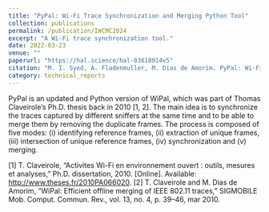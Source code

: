 ```yaml
---
title: "PyPal: Wi-Fi Trace Synchronization and Merging Python Tool"
collection: publications
permalink: /publication/IWCMC2024
excerpt: "A Wi-Fi trace synchronization tool."
date: 2022-03-23
venue: ""
paperurl: "https://hal.science/hal-03618014v5"
citation: "M. I. Syed, A. Fladenmuller, M. Dias de Amorim. PyPal: Wi-Fi Trace Synchronization and Merging Python Tool. [Technical Report] LIP6 UMR 7606, UPMC Sorbonne Université, France. 2022. ⟨hal-03618014v5⟩"
category: technical_reports
---
```


PyPal is an updated and Python version of WiPal, which was part of Thomas Claveirole’s Ph.D. thesis back in 2010 [1, 2]. The main idea is to synchronize the traces captured by different sniffers at the
same time and to be able to merge them by removing the duplicate frames. The process is composed of five modes: (i) identifying reference frames, (ii) extraction of unique frames, (iii) intersection of unique reference frames, (iv) synchronization and (v) merging.

[1] T. Claveirole, “Activites Wi-Fi en environnement ouvert : outils, mesures et analyses,” Ph.D. dissertation, 2010. [Online]. Available: http://www.theses.fr/2010PA066020.
[2] T. Claveirole and M. Dias de Amorim, “WiPal: Efficient offline merging of IEEE 802.11 traces,” SIGMOBILE Mob. Comput. Commun. Rev., vol. 13, no. 4, p. 39–46, mar 2010.
